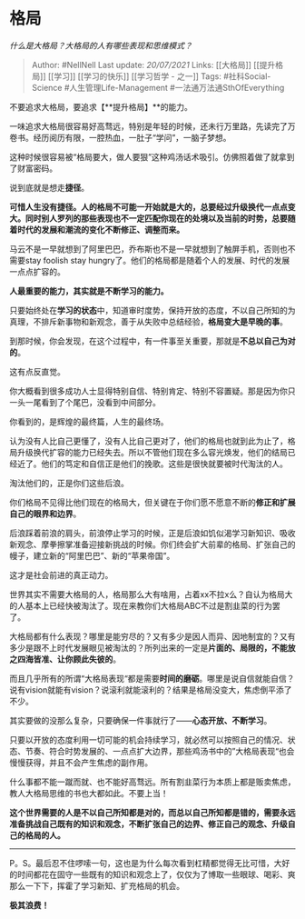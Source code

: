 # 格局
*什么是大格局？大格局的人有哪些表现和思维模式？*

> Author: #NellNell 
Last update: *20/07/2021* 
Links: [[大格局]] [[提升格局]] [[学习]] [[学习的快乐]] [[学习哲学 - 之一]]
Tags: #社科Social-Science #人生管理Life-Management #一法通万法通SthOfEverything 
  

不要追求大格局，要追求【**提升格局】**的能力。

一味追求大格局很容易好高骛远，特别是年轻的时候，还未行万里路，先读完了万卷书。经历阅历有限，一腔热血，一肚子“学问”，一脑子梦想。

这种时候很容易被“格局要大，做人要狠”这种鸡汤话术吸引。仿佛照着做了就拿到了财富密码。

说到底就是想走**捷径**。

**可惜人生没有捷径。人的格局不可能一开始就是大的，总要经过升级换代一点点变大。同时别人罗列的那些表现也不一定匹配你现在的处境以及当前的时势，总要随着时代的发展和潮流的变化不断修正、调整而来。**

马云不是一早就想到了阿里巴巴，乔布斯也不是一早就想到了触屏手机，否则也不需要stay foolish stay hungry了。他们的格局都是随着个人的发展、时代的发展一点点扩容的。

**人最重要的能力，其实就是不断学习的能力。**

只要始终处在**学习的状态**中，知道审时度势，保持开放的态度，不以自己所知的为真理，不排斥新事物和新观念，善于从失败中总结经验，**格局变大是早晚的事**。

到那时候，你会发现，在这个过程中，有一件事至关重要，那就是**不总以自己为对的**。

这有点反直觉。

你大概看到很多成功人士显得特别自信、特别肯定、特别不容置疑。那是因为你只一头一尾看到了个尾巴，没看到中间部分。

你看到的，是辉煌的最终篇，人生的最终场。

认为没有人比自己更懂了，没有人比自己更对了，他们的格局也就到此为止了，格局升级换代扩容的能力已经失去。所以不管他们现在多么容光焕发，他们的结局已经近了。他们的笃定和自信正是他们的挽歌。这些是很快就要被时代淘汰的人。

淘汰他们的，正是你们这些后浪。

你们格局不见得比他们现在的格局大，但关键在于你们愿不愿意不断的**修正和扩展自己的眼界和边界**。

后浪踩着前浪的肩头，前浪停止学习的时候，正是后浪如饥似渴学习新知识、吸收新观念、摩拳擦掌准备迎接新挑战的时候。你们终会扩大前辈的格局、扩张自己的幔子，建立新的“阿里巴巴”、新的“苹果帝国”。

这才是社会前进的真正动力。

世界其实不需要大格局的人，格局那么大有啥用，占着xx不拉x么？自认为格局大的人基本上已经快被淘汰了。现在来教你们大格局ABC不过是割韭菜的行为罢了。

大格局都有什么表现？哪里是能穷尽的？又有多少是因人而异、因地制宜的？又有多少是跟不上时代发展眼见被淘汰的？所列出来的一定是**片面的、局限的，不能放之四海皆准、让你顾此失彼的**。

而且几乎所有的所谓“大格局表现“都是需要**时间的磨砺**。哪里是说自信就能自信？说有vision就能有vision？说滚利就能滚利的？结果是格局没变大，焦虑倒平添了不少。

其实要做的没那么复杂，只要确保一件事就行了——**心态开放、不断学习**。

只要以开放的态度利用一切可能的机会持续学习，就必然可以按照自己的情况、状态、节奏、符合时势发展的、一点点扩大边界，那些鸡汤书中的”大格局表现“也会慢慢获得，并且不会产生焦虑的副作用。

什么事都不能一蹴而就、也不能好高骛远。所有割韭菜行为本质上都是贩卖焦虑，教人大格局思维的书也大都如此。不要上当！

**这个世界需要的人是不以自己所知都是对的，而总以自己所知都是错的，需要永远准备挑战自己既有的知识和观念，不断扩张自己的边界、修正自己的观念、升级自己的格局的人。**

---

P。S。最后忍不住啰嗦一句，这也是为什么每次看到杠精都觉得无比可惜，大好的时间都花在固守一些既有的知识和观念上了，仅仅为了博取一些眼球、喝彩、爽那么一下下，挥霍了学习新知、扩充格局的机会。

**极其浪费！**